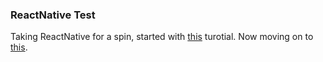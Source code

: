 ### ReactNative Test

Taking ReactNative for a spin, started with [this](https://www.youtube.com/watch?v=0-S5a0eXPoc) turotial. Now moving on to [this](https://www.udemy.com/course/full-stack-react-native-with-nodejs-expressjs/).

